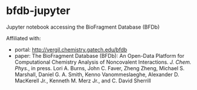 # bfdb-jupyter
Jupyter notebook accessing the BioFragment Database (BFDb)

Affiliated with:
* portal: http://vergil.chemistry.gatech.edu/bfdb
* paper: The BioFragment Database (BFDb): An Open-Data Platform for Computational Chemistry Analysis of Noncovalent Interactions. *J. Chem. Phys.*, in press.  Lori A. Burns, John C. Faver, Zheng Zheng, Michael S. Marshall, Daniel G. A. Smith, Kenno Vanommeslaeghe, Alexander D. MacKerell Jr., Kenneth M. Merz Jr., and C. David Sherrill

